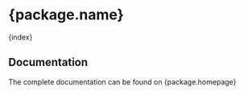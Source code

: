 # {package.name}

{index}

## Documentation

The complete documentation can be found on {package.homepage}
